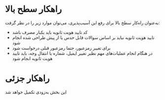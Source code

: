 # راهکار سطح بالا
به‌عنوان راه‌کار سطح بالا برای رفع این آسیب‌پذیری، می‌توان موارد زیر را در نظر گرفت:
* کد تایید هویت ثانویه باید یکبار مصرف باشد
* تایید هویت ثانویه نباید بر اساس سوالات قابل حدس یا از پیش طراحی شده انجام شود
* برای تغییر رمزعبور، حتما رمزعبور قبلی درخواست شود
* در هنگام انجام عملیات‌های مهم نظیر تغییر ایمیل، شماره یا انتقال وجه، باید تایید هویت ثانویه انجام شود
# راهکار جزئی
این بخش به‌زودی تکمیل خواهد شد